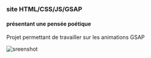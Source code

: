 ### site HTML/CSS/JS/GSAP
#### présentant une pensée poétique
Projet permettant de travailler sur les animations GSAP

![sreenshot](screenshot1.gif)